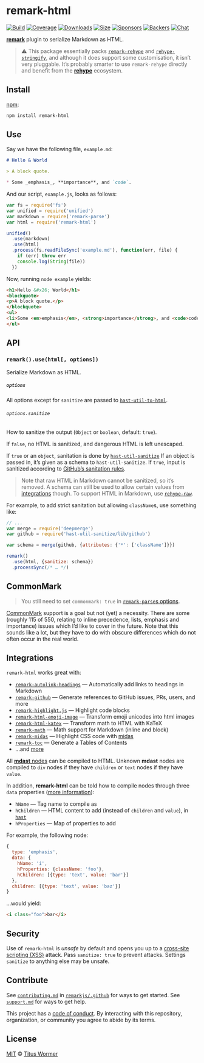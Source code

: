 # remark-html

[![Build][build-badge]][build]
[![Coverage][coverage-badge]][coverage]
[![Downloads][downloads-badge]][downloads]
[![Size][size-badge]][size]
[![Sponsors][sponsors-badge]][collective]
[![Backers][backers-badge]][collective]
[![Chat][chat-badge]][chat]

[**remark**][remark] plugin to serialize Markdown as HTML.

> ⚠️ This package essentially packs [`remark-rehype`][remark2rehype] and
> [`rehype-stringify`][rehype-stringify], and although it does support some
> customisation, it isn’t very pluggable.
> It’s probably smarter to use `remark-rehype` directly and benefit from the
> [**rehype**][rehype] ecosystem.

## Install

[npm][]:

```sh
npm install remark-html
```

## Use

Say we have the following file, `example.md`:

```markdown
# Hello & World

> A block quote.

* Some _emphasis_, **importance**, and `code`.
```

And our script, `example.js`, looks as follows:

```js
var fs = require('fs')
var unified = require('unified')
var markdown = require('remark-parse')
var html = require('remark-html')

unified()
  .use(markdown)
  .use(html)
  .process(fs.readFileSync('example.md'), function(err, file) {
    if (err) throw err
    console.log(String(file))
  })
```

Now, running `node example` yields:

```html
<h1>Hello &#x26; World</h1>
<blockquote>
<p>A block quote.</p>
</blockquote>
<ul>
<li>Some <em>emphasis</em>, <strong>importance</strong>, and <code>code</code>.</li>
</ul>
```

## API

### `remark().use(html[, options])`

Serialize Markdown as HTML.

##### `options`

All options except for `sanitize` are passed to
[`hast-util-to-html`][to-html].

###### `options.sanitize`

How to sanitize the output (`Object` or `boolean`, default: `true`).

If `false`, no HTML is sanitized, and dangerous HTML is left unescaped.

If `true` or an `object`, sanitation is done by [`hast-util-sanitize`][sanitize]
If an object is passed in, it’s given as a schema to `hast-util-sanitize`.
If `true`, input is sanitized according to [GitHub’s sanitation rules][github].

> Note that raw HTML in Markdown cannot be sanitized, so it’s removed.
> A schema can still be used to allow certain values from [integrations][]
> though.
> To support HTML in Markdown, use [`rehype-raw`][raw].

For example, to add strict sanitation but allowing `className`s, use something
like:

```js
// ...
var merge = require('deepmerge')
var github = require('hast-util-sanitize/lib/github')

var schema = merge(github, {attributes: {'*': ['className']}})

remark()
  .use(html, {sanitize: schema})
  .processSync(/* … */)
```

## CommonMark

> You still need to set `commonmark: true` in [`remark-parse`s
> options][remark-options].

[CommonMark][] support is a goal but not (yet) a necessity.
There are some (roughly 115 of 550, relating to inline precedence, lists,
emphasis and importance) issues which I’d like to cover in the future.
Note that this sounds like a lot, but they have to do with obscure differences
which do not often occur in the real world.

## Integrations

`remark-html` works great with:

*   [`remark-autolink-headings`](https://github.com/ben-eb/remark-autolink-headings)
    — Automatically add links to headings in Markdown
*   [`remark-github`](https://github.com/remarkjs/remark-github)
    — Generate references to GitHub issues, PRs, users, and more
*   [`remark-highlight.js`](https://github.com/ben-eb/remark-highlight.js)
    — Highlight code blocks
*   [`remark-html-emoji-image`](https://github.com/jackycute/remark-html-emoji-image)
    — Transform emoji unicodes into html images
*   [`remark-html-katex`](https://github.com/rokt33r/remark-math/blob/master/packages/remark-html-katex/readme.md)
    — Transform math to HTML with KaTeX
*   [`remark-math`](https://github.com/rokt33r/remark-math)
    — Math support for Markdown (inline and block)
*   [`remark-midas`](https://github.com/ben-eb/remark-midas)
    — Highlight CSS code with [midas](https://github.com/ben-eb/midas)
*   [`remark-toc`](https://github.com/remarkjs/remark-toc)
    — Generate a Tables of Contents
*   …and [more][remark-plugins]

All [**mdast** nodes][mdast] can be compiled to HTML.
Unknown **mdast** nodes are compiled to `div` nodes if they have `children` or
`text` nodes if they have `value`.

In addition, **remark-html** can be told how to compile nodes through
three `data` properties ([more information][to-hast]):

*   `hName` — Tag name to compile as
*   `hChildren` — HTML content to add (instead of `children` and `value`), in
    [`hast`][hast]
*   `hProperties` — Map of properties to add

For example, the following node:

```js
{
  type: 'emphasis',
  data: {
    hName: 'i',
    hProperties: {className: 'foo'},
    hChildren: [{type: 'text', value: 'bar'}]
  },
  children: [{type: 'text', value: 'baz'}]
}
```

…would yield:

```markdown
<i class="foo">bar</i>
```

## Security

Use of `remark-html` is *unsafe* by default and opens you up to a
[cross-site scripting (XSS)][xss] attack.
Pass `sanitize: true` to prevent attacks.
Settings `sanitize` to anything else may be unsafe.

## Contribute

See [`contributing.md`][contributing] in [`remarkjs/.github`][health] for ways
to get started.
See [`support.md`][support] for ways to get help.

This project has a [code of conduct][coc].
By interacting with this repository, organization, or community you agree to
abide by its terms.

## License

[MIT][license] © [Titus Wormer][author]

<!-- Definitions -->

[build-badge]: https://img.shields.io/travis/remarkjs/remark-html/master.svg

[build]: https://travis-ci.org/remarkjs/remark-html

[coverage-badge]: https://img.shields.io/codecov/c/github/remarkjs/remark-html.svg

[coverage]: https://codecov.io/github/remarkjs/remark-html

[downloads-badge]: https://img.shields.io/npm/dm/remark-html.svg

[downloads]: https://www.npmjs.com/package/remark-html

[size-badge]: https://img.shields.io/bundlephobia/minzip/remark-html.svg

[size]: https://bundlephobia.com/result?p=remark-html

[sponsors-badge]: https://opencollective.com/unified/sponsors/badge.svg

[backers-badge]: https://opencollective.com/unified/backers/badge.svg

[collective]: https://opencollective.com/unified

[chat-badge]: https://img.shields.io/badge/chat-spectrum-7b16ff.svg

[chat]: https://spectrum.chat/unified/remark

[npm]: https://docs.npmjs.com/cli/install

[health]: https://github.com/remarkjs/.github

[contributing]: https://github.com/remarkjs/.github/blob/master/contributing.md

[support]: https://github.com/remarkjs/.github/blob/master/support.md

[coc]: https://github.com/remarkjs/.github/blob/master/code-of-conduct.md

[license]: license

[author]: https://wooorm.com

[remark]: https://github.com/remarkjs/remark

[remark-options]: https://github.com/remarkjs/remark/tree/master/packages/remark-parse#options

[remark-plugins]: https://github.com/remarkjs/remark/blob/master/doc/plugins.md#list-of-plugins

[remark2rehype]: https://github.com/remarkjs/remark-rehype

[rehype]: https://github.com/rehypejs/rehype

[rehype-stringify]: https://github.com/rehypejs/rehype/tree/master/packages/rehype-stringify

[raw]: https://github.com/rehypejs/rehype-raw

[mdast]: https://github.com/syntax-tree/mdast

[hast]: https://github.com/syntax-tree/hast

[to-html]: https://github.com/syntax-tree/hast-util-to-html

[sanitize]: https://github.com/syntax-tree/hast-util-sanitize

[github]: https://github.com/syntax-tree/hast-util-sanitize#schema

[to-hast]: https://github.com/syntax-tree/mdast-util-to-hast#note

[commonmark]: https://commonmark.org

[integrations]: #integrations

[xss]: https://en.wikipedia.org/wiki/Cross-site_scripting

